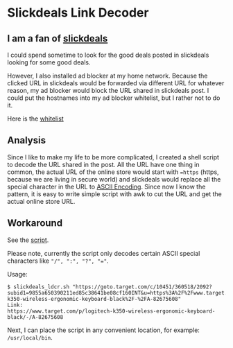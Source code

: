 # Slickdeals Link Decoder
 
## I am a fan of [slickdeals](https://slickdeals.net/)
I could spend sometime to look for the good deals posted in slickdeals looking for some good deals.

However, I also installed ad blocker at my home network.
Because the clicked URL in slickdeals would be forwarded via different URL for whatever reason, my ad blocker would block the URL shared in slickdeals post. 
I could put the hostnames into my ad blocker whitelist, but I rather not to do it.

Here is the [whitelist](https://help.slickdeals.net/hc/en-us/articles/360000551834-Why-Do-Certain-Links-Lead-to-a-Page-not-found-Page-)

## Analysis
Since I like to make my life to be more complicated, I created a shell script to decode the URL shared in the post. 
All the URL have one thing in common, the actual URL of the online store would start with ```=https``` (https, because we are living in secure world) and slickdeals would replace all the special character in the URL to [ASCII Encoding](https://www.w3schools.com/tags/ref_urlencode.ASP).
Since now I know the pattern, it is easy to write simple script with awk to cut the URL and get the actual online store URL. 

## Workaround
See the [script](https://github.com/sanwill/sllickdeals-link-decoder/blob/main/tool/slickdeals_ldcr.sh).

Please note, currently the script only decodes certain ASCII special characters like ```"/", ":", "?", "="```.

Usage:
```
$ slickdeals_ldcr.sh "https://goto.target.com/c/10451/360518/2092?subid1=9855a650390211ed85c38641be08cf160INT&u=https%3A%2F%2Fwww.target.com%2Fp%2Flogitech-k350-wireless-ergonomic-keyboard-black%2F-%2FA-82675608"
Link:
https://www.target.com/p/logitech-k350-wireless-ergonomic-keyboard-black/-/A-82675608
```
Next, I can place the script in any convenient location, for example: ```/usr/local/bin```.
